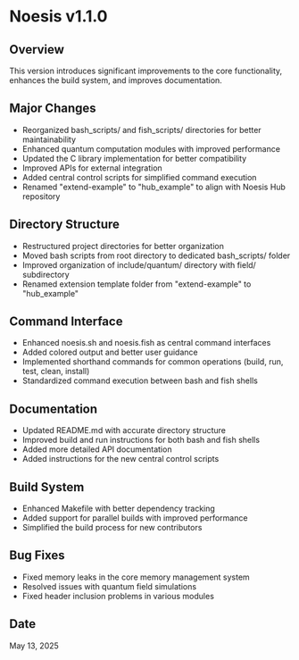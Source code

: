 # Noesis v1.1.0

## Overview
This version introduces significant improvements to the core functionality, enhances the build system, and improves documentation.

## Major Changes
- Reorganized bash_scripts/ and fish_scripts/ directories for better maintainability
- Enhanced quantum computation modules with improved performance
- Updated the C library implementation for better compatibility
- Improved APIs for external integration
- Added central control scripts for simplified command execution
- Renamed "extend-example" to "hub_example" to align with Noesis Hub repository

## Directory Structure
- Restructured project directories for better organization
- Moved bash scripts from root directory to dedicated bash_scripts/ folder
- Improved organization of include/quantum/ directory with field/ subdirectory
- Renamed extension template folder from "extend-example" to "hub_example"

## Command Interface
- Enhanced noesis.sh and noesis.fish as central command interfaces
- Added colored output and better user guidance
- Implemented shorthand commands for common operations (build, run, test, clean, install)
- Standardized command execution between bash and fish shells

## Documentation
- Updated README.md with accurate directory structure
- Improved build and run instructions for both bash and fish shells
- Added more detailed API documentation
- Added instructions for the new central control scripts

## Build System
- Enhanced Makefile with better dependency tracking
- Added support for parallel builds with improved performance
- Simplified the build process for new contributors

## Bug Fixes
- Fixed memory leaks in the core memory management system
- Resolved issues with quantum field simulations
- Fixed header inclusion problems in various modules

## Date
May 13, 2025
